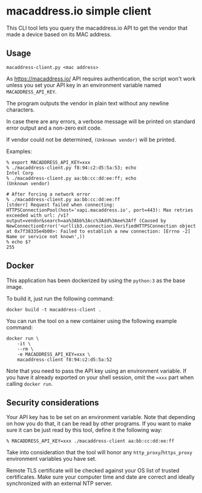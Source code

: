 # macaddress.io simple client

This CLI tool lets you query the macaddress.io API to get the vendor that made a device based on
its MAC address.

## Usage

```
macaddress-client.py <mac address>
```

As https://macaddress.io/ API requires authentication, the script won't work unless you set your
API key in an environment variable named `MACADDRESS_API_KEY`.

The program outputs the vendor in plain text without any newline characters.

In case there are any errors, a verbose message will be printed on standard error output and a non-zero exit code.

If vendor could not be determined, `(Unknown vendor)` will be printed.

Examples:

```
% export MACADDRESS_API_KEY=xxx
% ./macaddress-client.py f8:94:c2:d5:5a:53; echo
Intel Corp
% ./macaddress-client.py aa:bb:cc:dd:ee:ff; echo
(Unknown vendor)

# After forcing a network error
% ./macaddress-client.py aa:bb:cc:dd:ee:ff
[stderr] Request failed when connecting: HTTPSConnectionPool(host='xapi.macaddress.io', port=443): Max retries exceeded with url: /v1?output=vendor&search=aa%3Abb%3Acc%3Add%3Aee%3Aff (Caused by NewConnectionError('<urllib3.connection.VerifiedHTTPSConnection object at 0x7f38335e4b00>: Failed to establish a new connection: [Errno -2] Name or service not known',))
% echo $?
255
```

## Docker

This application has been dockerized by using the `python:3` as the base image.

To build it, just run the following command:

```
docker build -t macaddress-client .
```

You can run the tool on a new container using the following example command:

```
docker run \
    -it \
    --rm \
    -e MACADDRESS_API_KEY=xxx \
    macaddress-client f8:94:c2:d5:5a:52
```

Note that you need to pass the API key using an environment variable. If you have it already
exported on your shell session, omit the `=xxx` part when calling `docker run`.

## Security considerations

Your API key has to be set on an environment variable. Note that depending on how you do that, it can be read by other programs. If you want to make sure it can be just read by this tool, define it the following way:

```
% MACADDRESS_API_KEY=xxx ./macaddress-client aa:bb:cc:dd:ee:ff
```

Take into consideration that the tool will honor any `http_proxy`/`https_proxy` environment variables you have set.

Remote TLS certificate will be checked against your OS list of trusted certificates. Make sure your computer time and date are correct and ideally synchronized with an external NTP server.



